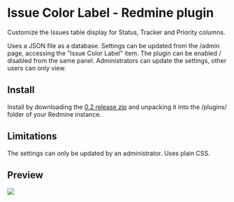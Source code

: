 Issue Color Label - Redmine plugin
==============

Customize the Issues table display for Status, Tracker and Priority columns. 

Uses a JSON file as a database. Settings can be updated from the /admin page, accessing the "Issue Color Label" item. 
The plugin can be enabled / disabled from the same panel.
Administrators can update the settings, other users can only view.


Install
-----
Install by downloading the [0.2 release zip](https://github.com/bogdananton/Redmine-plugin-issueColorLabel/releases/download/0.2/issueColorLabel.zip) and unpacking it into the /plugins/ folder of your Redmine instance.


Limitations
-----
The settings can only be updated by an administrator. Uses plain CSS.


Preview
-----
![](https://raw.githubusercontent.com/bogdananton/Redmine-plugin-issueColorLabel/master/preview.png)
